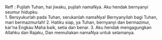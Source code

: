 Reff :
Pujilah Tuhan, hai jiwaku, pujilah namaNya.
Aku hendak bernyanyi seumur hidupku.
<br>
1.
Bersyukurlah pada Tuhan, serukanlah namaNya!
Bernyanyilah bagi Tuhan, mari bermazmurlah!
2.
Hatiku siap, ya Tuhan, bernyanyi dan bermazmur,
kar’na Engkau Maha baik, setia dan benar.
3.
Aku hendak mengagungkan Allahku dan Rajaku,
Dan memuliakan namaNya untuk selamanya.